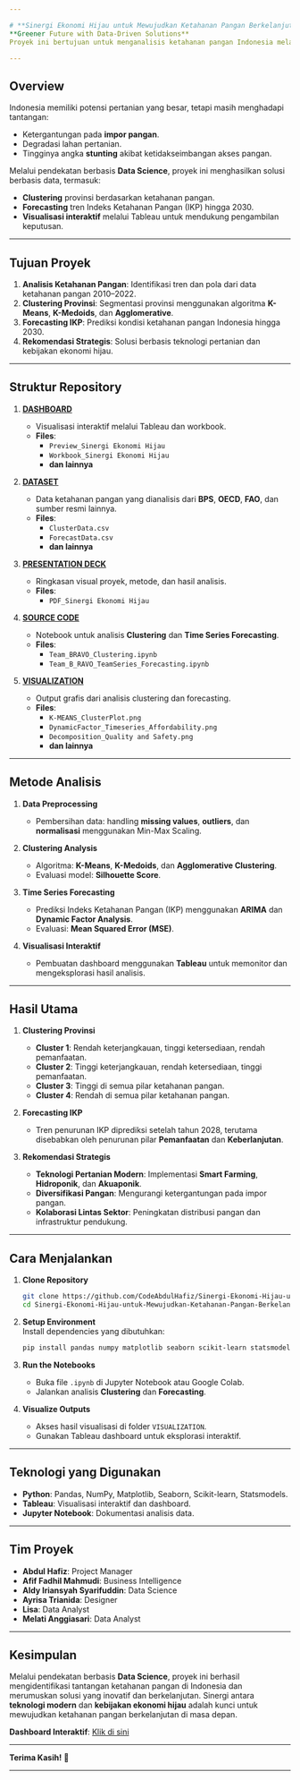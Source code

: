 ```yaml
---

# **Sinergi Ekonomi Hijau untuk Mewujudkan Ketahanan Pangan Berkelanjutan**  
**Greener Future with Data-Driven Solutions**  
Proyek ini bertujuan untuk menganalisis ketahanan pangan Indonesia melalui pendekatan **ekonomi hijau** berbasis **Data Science**. Dengan mengevaluasi indikator ketersediaan, keterjangkauan, pemanfaatan, dan keberlanjutan pangan, kami memberikan rekomendasi strategis untuk mendukung kebijakan berkelanjutan.

---
```


## **Overview**  
Indonesia memiliki potensi pertanian yang besar, tetapi masih menghadapi tantangan:  
- Ketergantungan pada **impor pangan**.  
- Degradasi lahan pertanian.  
- Tingginya angka **stunting** akibat ketidakseimbangan akses pangan.  

Melalui pendekatan berbasis **Data Science**, proyek ini menghasilkan solusi berbasis data, termasuk:  
- **Clustering** provinsi berdasarkan ketahanan pangan.  
- **Forecasting** tren Indeks Ketahanan Pangan (IKP) hingga 2030.  
- **Visualisasi interaktif** melalui Tableau untuk mendukung pengambilan keputusan.  

---

## **Tujuan Proyek**  
1. **Analisis Ketahanan Pangan**: Identifikasi tren dan pola dari data ketahanan pangan 2010–2022.  
2. **Clustering Provinsi**: Segmentasi provinsi menggunakan algoritma **K-Means**, **K-Medoids**, dan **Agglomerative**.  
3. **Forecasting IKP**: Prediksi kondisi ketahanan pangan Indonesia hingga 2030.  
4. **Rekomendasi Strategis**: Solusi berbasis teknologi pertanian dan kebijakan ekonomi hijau.  

---

## **Struktur Repository**  

1. **[DASHBOARD](https://github.com/CodeAbdulHafiz/Sinergi-Ekonomi-Hijau-untuk-Mewujudkan-Ketahanan-Pangan-Berkelanjutan/tree/main/DASHBOARD)**  
   - Visualisasi interaktif melalui Tableau dan workbook.  
   - **Files**:  
      - `Preview_Sinergi Ekonomi Hijau`  
      - `Workbook_Sinergi Ekonomi Hijau`
      - **dan lainnya**

2. **[DATASET](https://github.com/CodeAbdulHafiz/Sinergi-Ekonomi-Hijau-untuk-Mewujudkan-Ketahanan-Pangan-Berkelanjutan/tree/main/DATASET)**  
   - Data ketahanan pangan yang dianalisis dari **BPS**, **OECD**, **FAO**, dan sumber resmi lainnya.  
   - **Files**:  
      - `ClusterData.csv`  
      - `ForecastData.csv`  
      - **dan lainnya**  

3. **[PRESENTATION DECK](https://github.com/CodeAbdulHafiz/Sinergi-Ekonomi-Hijau-untuk-Mewujudkan-Ketahanan-Pangan-Berkelanjutan/tree/main/PRESENTATION%20DECK)**  
   - Ringkasan visual proyek, metode, dan hasil analisis.  
   - **Files**:  
      - `PDF_Sinergi Ekonomi Hijau`  

4. **[SOURCE CODE](https://github.com/CodeAbdulHafiz/Sinergi-Ekonomi-Hijau-untuk-Mewujudkan-Ketahanan-Pangan-Berkelanjutan/tree/main/SOURCE%20CODE)**  
   - Notebook untuk analisis **Clustering** dan **Time Series Forecasting**.  
   - **Files**:  
      - `Team_BRAVO_Clustering.ipynb`  
      - `Team_B_RAVO_TeamSeries_Forecasting.ipynb`  

5. **[VISUALIZATION](https://github.com/CodeAbdulHafiz/Sinergi-Ekonomi-Hijau-untuk-Mewujudkan-Ketahanan-Pangan-Berkelanjutan/tree/main/VISUALIZATION)**  
   - Output grafis dari analisis clustering dan forecasting.  
   - **Files**:  
      - `K-MEANS_ClusterPlot.png`  
      - `DynamicFactor_Timeseries_Affordability.png`  
      - `Decomposition_Quality and Safety.png`
      - **dan lainnya**  

---

## **Metode Analisis**  
1. **Data Preprocessing**  
   - Pembersihan data: handling **missing values**, **outliers**, dan **normalisasi** menggunakan Min-Max Scaling.  

2. **Clustering Analysis**  
   - Algoritma: **K-Means**, **K-Medoids**, dan **Agglomerative Clustering**.  
   - Evaluasi model: **Silhouette Score**.  

3. **Time Series Forecasting**  
   - Prediksi Indeks Ketahanan Pangan (IKP) menggunakan **ARIMA** dan **Dynamic Factor Analysis**.  
   - Evaluasi: **Mean Squared Error (MSE)**.  

4. **Visualisasi Interaktif**  
   - Pembuatan dashboard menggunakan **Tableau** untuk memonitor dan mengeksplorasi hasil analisis.  

---

## **Hasil Utama**  

1. **Clustering Provinsi**  
   - **Cluster 1**: Rendah keterjangkauan, tinggi ketersediaan, rendah pemanfaatan.  
   - **Cluster 2**: Tinggi keterjangkauan, rendah ketersediaan, tinggi pemanfaatan.  
   - **Cluster 3**: Tinggi di semua pilar ketahanan pangan.  
   - **Cluster 4**: Rendah di semua pilar ketahanan pangan.  

2. **Forecasting IKP**  
   - Tren penurunan IKP diprediksi setelah tahun 2028, terutama disebabkan oleh penurunan pilar **Pemanfaatan** dan **Keberlanjutan**.  

3. **Rekomendasi Strategis**  
   - **Teknologi Pertanian Modern**: Implementasi **Smart Farming**, **Hidroponik**, dan **Akuaponik**.  
   - **Diversifikasi Pangan**: Mengurangi ketergantungan pada impor pangan.  
   - **Kolaborasi Lintas Sektor**: Peningkatan distribusi pangan dan infrastruktur pendukung.  

---

## **Cara Menjalankan**  
1. **Clone Repository**  
   ```bash
   git clone https://github.com/CodeAbdulHafiz/Sinergi-Ekonomi-Hijau-untuk-Mewujudkan-Ketahanan-Pangan-Berkelanjutan.git
   cd Sinergi-Ekonomi-Hijau-untuk-Mewujudkan-Ketahanan-Pangan-Berkelanjutan
   ```  

2. **Setup Environment**  
   Install dependencies yang dibutuhkan:  
   ```bash
   pip install pandas numpy matplotlib seaborn scikit-learn statsmodels
   ```

3. **Run the Notebooks**  
   - Buka file `.ipynb` di Jupyter Notebook atau Google Colab.  
   - Jalankan analisis **Clustering** dan **Forecasting**.  

4. **Visualize Outputs**  
   - Akses hasil visualisasi di folder `VISUALIZATION`.  
   - Gunakan Tableau dashboard untuk eksplorasi interaktif.  

---

## **Teknologi yang Digunakan**  
- **Python**: Pandas, NumPy, Matplotlib, Seaborn, Scikit-learn, Statsmodels.  
- **Tableau**: Visualisasi interaktif dan dashboard.  
- **Jupyter Notebook**: Dokumentasi analisis data.  

---

## **Tim Proyek**  
- **Abdul Hafiz**: Project Manager  
- **Afif Fadhil Mahmudi**: Business Intelligence  
- **Aldy Iriansyah Syarifuddin**: Data Science  
- **Ayrisa Trianida**: Designer  
- **Lisa**: Data Analyst  
- **Melati Anggiasari**: Data Analyst  

---

## **Kesimpulan**  
Melalui pendekatan berbasis **Data Science**, proyek ini berhasil mengidentifikasi tantangan ketahanan pangan di Indonesia dan merumuskan solusi yang inovatif dan berkelanjutan. Sinergi antara **teknologi modern** dan **kebijakan ekonomi hijau** adalah kunci untuk mewujudkan ketahanan pangan berkelanjutan di masa depan.  

**Dashboard Interaktif**: [Klik di sini](https://public.tableau.com/views/FinalProject_TeamB-RAVO/Dashboard4)  

---

**Terima Kasih!** 🚀  

--- 
